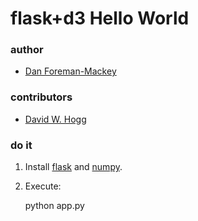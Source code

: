 # flask+d3 Hello World

### author

* [Dan Foreman-Mackey](http://danfm.ca/)

### contributors

* [David W. Hogg](http://cosmo.nyu.edu/hogg/)

### do it

1. Install [flask](http://flask.pocoo.org/) and [numpy](http://numpy.scipy.org/).

2. Execute:

    python app.py
